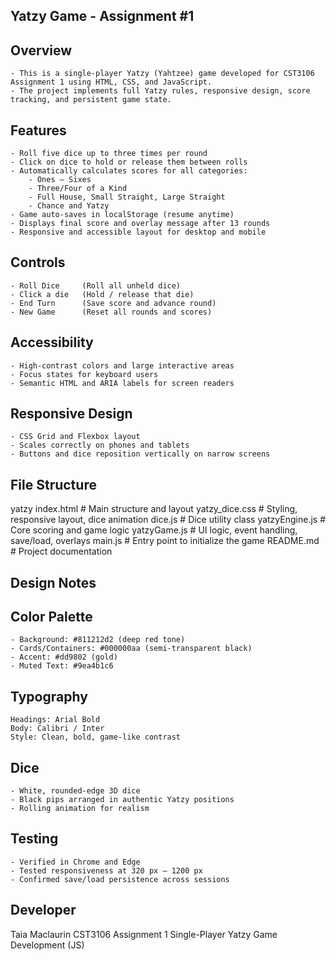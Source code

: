 
## Yatzy Game - Assignment #1
## Overview
    - This is a single-player Yatzy (Yahtzee) game developed for CST3106 Assignment 1 using HTML, CSS, and JavaScript.
    - The project implements full Yatzy rules, responsive design, score tracking, and persistent game state.

## Features
    - Roll five dice up to three times per round
    - Click on dice to hold or release them between rolls
    - Automatically calculates scores for all categories:
        - Ones – Sixes
        - Three/Four of a Kind
        - Full House, Small Straight, Large Straight
        - Chance and Yatzy
    - Game auto-saves in localStorage (resume anytime)
    - Displays final score and overlay message after 13 rounds
    - Responsive and accessible layout for desktop and mobile

## Controls
    - Roll Dice     (Roll all unheld dice)
    - Click a die	(Hold / release that die)
    - End Turn	    (Save score and advance round)
    - New Game	    (Reset all rounds and scores)
    
## Accessibility
    - High-contrast colors and large interactive areas
    - Focus states for keyboard users
    - Semantic HTML and ARIA labels for screen readers

## Responsive Design
    - CSS Grid and Flexbox layout
    - Scales correctly on phones and tablets
    - Buttons and dice reposition vertically on narrow screens

## File Structure
yatzy
    index.html          # Main structure and layout
    yatzy_dice.css      # Styling, responsive layout, dice animation
    dice.js             # Dice utility class
    yatzyEngine.js      # Core scoring and game logic
    yatzyGame.js        # UI logic, event handling, save/load, overlays
    main.js             # Entry point to initialize the game
    README.md           # Project documentation

## Design Notes
## Color Palette
    - Background: #811212d2 (deep red tone)
    - Cards/Containers: #000000aa (semi-transparent black)
    - Accent: #dd9802 (gold)
    - Muted Text: #9ea4b1c6

## Typography
    Headings: Arial Bold
    Body: Calibri / Inter
    Style: Clean, bold, game-like contrast

## Dice
    - White, rounded-edge 3D dice
    - Black pips arranged in authentic Yatzy positions
    - Rolling animation for realism

## Testing
    - Verified in Chrome and Edge
    - Tested responsiveness at 320 px – 1200 px
    - Confirmed save/load persistence across sessions

## Developer
Taia Maclaurin
CST3106 Assignment 1
Single-Player Yatzy Game Development (JS)